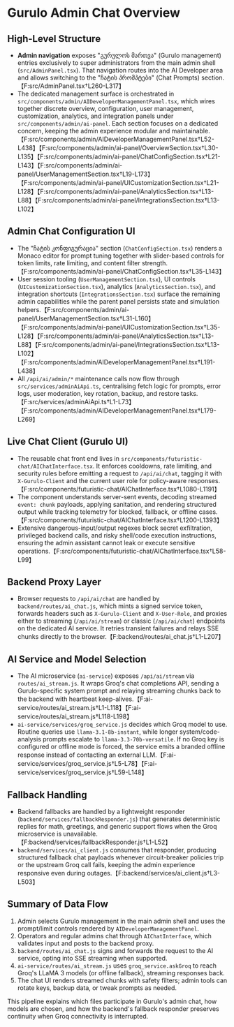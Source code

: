 # Gurulo Admin Chat Overview

## High-Level Structure
- **Admin navigation** exposes "გურულოს მართვა" (Gurulo management) entries exclusively to super administrators from the main admin shell (`src/AdminPanel.tsx`). That navigation routes into the AI Developer area and allows switching to the "ჩატის პრომპტები" (Chat Prompts) section.【F:src/AdminPanel.tsx†L260-L317】
- The dedicated management surface is orchestrated in `src/components/admin/AIDeveloperManagementPanel.tsx`, which wires together discrete overview, configuration, user management, customization, analytics, and integration panels under `src/components/admin/ai-panel`. Each section focuses on a dedicated concern, keeping the admin experience modular and maintainable.【F:src/components/admin/AIDeveloperManagementPanel.tsx†L52-L438】【F:src/components/admin/ai-panel/OverviewSection.tsx†L30-L135】【F:src/components/admin/ai-panel/ChatConfigSection.tsx†L21-L143】【F:src/components/admin/ai-panel/UserManagementSection.tsx†L19-L173】【F:src/components/admin/ai-panel/UICustomizationSection.tsx†L21-L128】【F:src/components/admin/ai-panel/AnalyticsSection.tsx†L13-L88】【F:src/components/admin/ai-panel/IntegrationsSection.tsx†L13-L102】

## Admin Chat Configuration UI
- The "ჩატის კონფიგურაცია" section (`ChatConfigSection.tsx`) renders a Monaco editor for prompt tuning together with slider-based controls for token limits, rate limiting, and content filter strength.【F:src/components/admin/ai-panel/ChatConfigSection.tsx†L35-L143】
- User session tooling (`UserManagementSection.tsx`), UI controls (`UICustomizationSection.tsx`), analytics (`AnalyticsSection.tsx`), and integration shortcuts (`IntegrationsSection.tsx`) surface the remaining admin capabilities while the parent panel persists state and simulation helpers.【F:src/components/admin/ai-panel/UserManagementSection.tsx†L31-L160】【F:src/components/admin/ai-panel/UICustomizationSection.tsx†L35-L128】【F:src/components/admin/ai-panel/AnalyticsSection.tsx†L13-L88】【F:src/components/admin/ai-panel/IntegrationsSection.tsx†L13-L102】【F:src/components/admin/AIDeveloperManagementPanel.tsx†L191-L438】
- All `/api/ai/admin/*` maintenance calls now flow through `src/services/adminAiApi.ts`, centralising fetch logic for prompts, error logs, user moderation, key rotation, backup, and restore tasks.【F:src/services/adminAiApi.ts†L1-L73】【F:src/components/admin/AIDeveloperManagementPanel.tsx†L179-L269】

## Live Chat Client (Gurulo UI)
- The reusable chat front end lives in `src/components/futuristic-chat/AIChatInterface.tsx`. It enforces cooldowns, rate limiting, and security rules before emitting a request to `/api/ai/chat`, tagging it with `X-Gurulo-Client` and the current user role for policy-aware responses.【F:src/components/futuristic-chat/AIChatInterface.tsx†L1080-L1191】
- The component understands server-sent events, decoding streamed `event: chunk` payloads, applying sanitation, and rendering structured output while tracking telemetry for blocked, fallback, or offline cases.【F:src/components/futuristic-chat/AIChatInterface.tsx†L1200-L1393】
- Extensive dangerous-input/output regexes block secret exfiltration, privileged backend calls, and risky shell/code execution instructions, ensuring the admin assistant cannot leak or execute sensitive operations.【F:src/components/futuristic-chat/AIChatInterface.tsx†L58-L99】

## Backend Proxy Layer
- Browser requests to `/api/ai/chat` are handled by `backend/routes/ai_chat.js`, which mints a signed service token, forwards headers such as `X-Gurulo-Client` and `X-User-Role`, and proxies either to streaming (`/api/ai/stream`) or classic (`/api/ai/chat`) endpoints on the dedicated AI service. It retries transient failures and relays SSE chunks directly to the browser.【F:backend/routes/ai_chat.js†L1-L207】

## AI Service and Model Selection
- The AI microservice (`ai-service`) exposes `/api/ai/stream` via `routes/ai_stream.js`. It wraps Groq's chat completions API, sending a Gurulo-specific system prompt and relaying streaming chunks back to the backend with heartbeat keep-alives.【F:ai-service/routes/ai_stream.js†L1-L118】【F:ai-service/routes/ai_stream.js†L118-L198】
- `ai-service/services/groq_service.js` decides which Groq model to use. Routine queries use `llama-3.1-8b-instant`, while longer system/code-analysis prompts escalate to `llama-3.3-70b-versatile`. If no Groq key is configured or offline mode is forced, the service emits a branded offline response instead of contacting an external LLM.【F:ai-service/services/groq_service.js†L5-L78】【F:ai-service/services/groq_service.js†L59-L148】

## Fallback Handling
- Backend fallbacks are handled by a lightweight responder (`backend/services/fallbackResponder.js`) that generates deterministic replies for math, greetings, and generic support flows when the Groq microservice is unavailable.【F:backend/services/fallbackResponder.js†L1-L52】
- `backend/services/ai_client.js` consumes that responder, producing structured fallback chat payloads whenever circuit-breaker policies trip or the upstream Groq call fails, keeping the admin experience responsive even during outages.【F:backend/services/ai_client.js†L3-L503】

## Summary of Data Flow
1. Admin selects Gurulo management in the main admin shell and uses the prompt/limit controls rendered by `AIDeveloperManagementPanel`.
2. Operators and regular admins chat through `AIChatInterface`, which validates input and posts to the backend proxy.
3. `backend/routes/ai_chat.js` signs and forwards the request to the AI service, opting into SSE streaming when supported.
4. `ai-service/routes/ai_stream.js` uses `groq_service.askGroq` to reach Groq's LLaMA 3 models (or offline fallback), streaming responses back.
5. The chat UI renders streamed chunks with safety filters; admin tools can rotate keys, backup data, or tweak prompts as needed.

This pipeline explains which files participate in Gurulo's admin chat, how models are chosen, and how the backend's fallback responder preserves continuity when Groq connectivity is interrupted.
